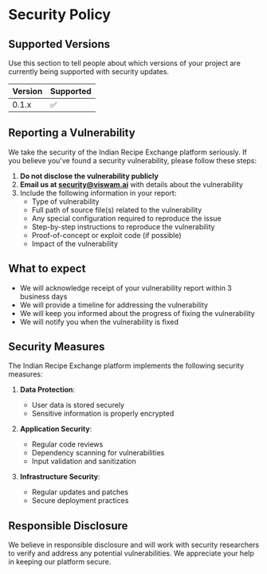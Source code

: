 # Security Policy

## Supported Versions

Use this section to tell people about which versions of your project are currently being supported with security updates.

| Version | Supported          |
| ------- | ------------------ |
| 0.1.x   | :white_check_mark: |

## Reporting a Vulnerability

We take the security of the Indian Recipe Exchange platform seriously. If you believe you've found a security vulnerability, please follow these steps:

1. **Do not disclose the vulnerability publicly**
2. **Email us at security@viswam.ai** with details about the vulnerability
3. Include the following information in your report:
   - Type of vulnerability
   - Full path of source file(s) related to the vulnerability
   - Any special configuration required to reproduce the issue
   - Step-by-step instructions to reproduce the vulnerability
   - Proof-of-concept or exploit code (if possible)
   - Impact of the vulnerability

## What to expect

- We will acknowledge receipt of your vulnerability report within 3 business days
- We will provide a timeline for addressing the vulnerability
- We will keep you informed about the progress of fixing the vulnerability
- We will notify you when the vulnerability is fixed

## Security Measures

The Indian Recipe Exchange platform implements the following security measures:

1. **Data Protection**:
   - User data is stored securely
   - Sensitive information is properly encrypted

2. **Application Security**:
   - Regular code reviews
   - Dependency scanning for vulnerabilities
   - Input validation and sanitization

3. **Infrastructure Security**:
   - Regular updates and patches
   - Secure deployment practices

## Responsible Disclosure

We believe in responsible disclosure and will work with security researchers to verify and address any potential vulnerabilities. We appreciate your help in keeping our platform secure.